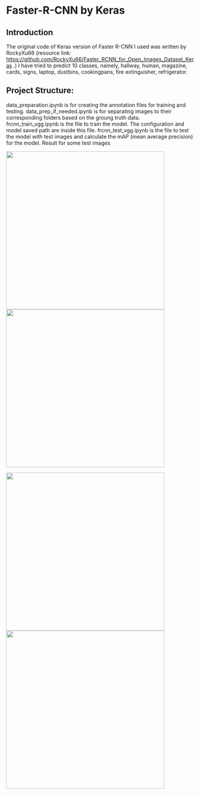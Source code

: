 # Faster-R-CNN by Keras
## Introduction
The original code of Keras version of Faster R-CNN I used was written by RockyXu66 (resource link: https://github.com/RockyXu66/Faster_RCNN_for_Open_Images_Dataset_Keras .) I have tried to predict 10 classes, namely, hallway, human, magazine, cards, signs, laptop, dustbins, cookingpans, fire extinguisher, refrigerator.

## Project Structure:

data_preparation.ipynb is for creating the annotation files for training and testing.
data_prep_if_needed.ipynb is for separating images to their corresponding folders based on the groung truth data.
frcnn_train_vgg.ipynb is the file to train the model. The configuration and model saved path are inside this file.
frcnn_test_vgg.ipynb is the file to test the model with test images and calculate the mAP (mean average precision) for the model. 
Result for some test images
<p float="left">
    <img src="2.jpg" width="425"/> 
    <img src="3.jpg" width="425"/>
</p>
<p>
    <img src="4.jpg" width="425"/> 
    <img src="5.jpg" width="425"/> 
</p>

